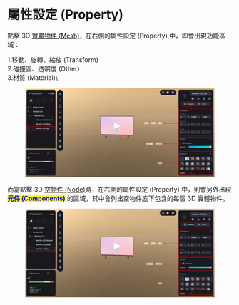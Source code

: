 # 屬性設定 (Property)

點擊 3D [實體物件 (Mesh)](../../wu-jian-jie-ceng-hierarchy/wu-jian-jie-ceng-lie-biao/)，在右側的屬性設定 (Property) 中，即會出現功能區域：

1.移動、旋轉、縮放  (Transform)\
2.碰撞區、透明度  (Other)\
3.材質  (Material)\


<figure><img src="../../../.gitbook/assets/Frame 121 (2) (1).png" alt=""><figcaption></figcaption></figure>



而當點擊 3D [空物件 (Node)](../../wu-jian-jie-ceng-hierarchy/wu-jian-jie-ceng-lie-biao/)時，在右側的屬性設定 (Property) 中，則會另外出現<mark style="color:blue;">**元件 (Components)**</mark> 的區域，其中會列出空物件底下包含的每個 3D 實體物件。

<figure><img src="../../../.gitbook/assets/Frame 121 (2).png" alt=""><figcaption></figcaption></figure>
